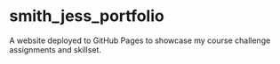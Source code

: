 # smith_jess_portfolio
A website deployed to GitHub Pages to showcase my course challenge assignments and skillset. 

